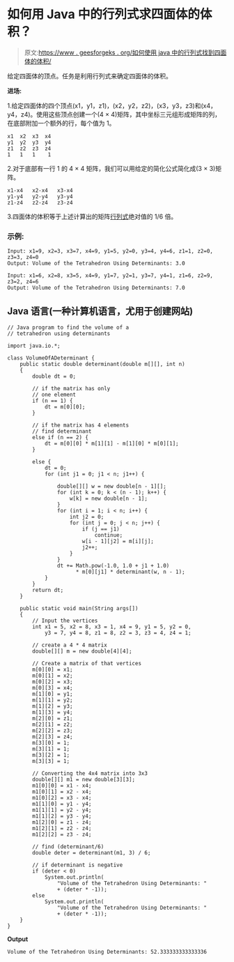 # 如何用 Java 中的行列式求四面体的体积？

> 原文:[https://www . geesforgeks . org/如何使用 java 中的行列式找到四面体的体积/](https://www.geeksforgeeks.org/how-to-find-the-volume-of-a-tetrahedron-using-determinants-in-java/)

给定四面体的顶点。任务是利用行列式来确定四面体的体积。

**进场:**

1.给定四面体的四个顶点(x1，y1，z1)，(x2，y2，z2)，(x3，y3，z3)和(x4，y4，z4)。使用这些顶点创建一个(4 × 4)矩阵，其中坐标三元组形成矩阵的列，在底部附加一个额外的行，每个值为 1。

```
x1  x2  x3  x4
y1  y2  y3  y4
z1  z2  z3  z4
1   1   1    1
```

2.对于底部有一行 1 的 4 × 4 矩阵，我们可以用给定的简化公式简化成(3 × 3)矩阵。

```
x1-x4   x2-x4   x3-x4
y1-y4   y2-y4   y3-y4
z1-z4   z2-z4   z3-z4
```

3.四面体的体积等于上述计算出的矩阵[行列式](https://www.geeksforgeeks.org/determinant-of-a-matrix/)绝对值的 1/6 倍。

### 示例:

```
Input: x1=9, x2=3, x3=7, x4=9, y1=5, y2=0, y3=4, y4=6, z1=1, z2=0, z3=3, z4=0
Output: Volume of the Tetrahedron Using Determinants: 3.0

Input: x1=6, x2=8, x3=5, x4=9, y1=7, y2=1, y3=7, y4=1, z1=6, z2=9, z3=2, z4=6
Output: Volume of the Tetrahedron Using Determinants: 7.0

```

## Java 语言(一种计算机语言，尤用于创建网站)

```
// Java program to find the volume of a
// tetrahedron using determinants

import java.io.*;

class VolumeOfADeterminant {
    public static double determinant(double m[][], int n)
    {
        double dt = 0;

        // if the matrix has only
        // one element
        if (n == 1) {
            dt = m[0][0];
        }

        // if the matrix has 4 elements
        // find determinant
        else if (n == 2) {
            dt = m[0][0] * m[1][1] - m[1][0] * m[0][1];
        }

        else {
            dt = 0;
            for (int j1 = 0; j1 < n; j1++) {

                double[][] w = new double[n - 1][];
                for (int k = 0; k < (n - 1); k++) {
                    w[k] = new double[n - 1];
                }
                for (int i = 1; i < n; i++) {
                    int j2 = 0;
                    for (int j = 0; j < n; j++) {
                        if (j == j1)
                            continue;
                        w[i - 1][j2] = m[i][j];
                        j2++;
                    }
                }
                dt += Math.pow(-1.0, 1.0 + j1 + 1.0)
                      * m[0][j1] * determinant(w, n - 1);
            }
        }
        return dt;
    }

    public static void main(String args[])
    {
        // Input the vertices
        int x1 = 5, x2 = 8, x3 = 1, x4 = 9, y1 = 5, y2 = 0,
            y3 = 7, y4 = 8, z1 = 8, z2 = 3, z3 = 4, z4 = 1;

        // create a 4 * 4 matrix
        double[][] m = new double[4][4];

        // Create a matrix of that vertices
        m[0][0] = x1;
        m[0][1] = x2;
        m[0][2] = x3;
        m[0][3] = x4;
        m[1][0] = y1;
        m[1][1] = y2;
        m[1][2] = y3;
        m[1][3] = y4;
        m[2][0] = z1;
        m[2][1] = z2;
        m[2][2] = z3;
        m[2][3] = z4;
        m[3][0] = 1;
        m[3][1] = 1;
        m[3][2] = 1;
        m[3][3] = 1;

        // Converting the 4x4 matrix into 3x3
        double[][] m1 = new double[3][3];
        m1[0][0] = x1 - x4;
        m1[0][1] = x2 - x4;
        m1[0][2] = x3 - x4;
        m1[1][0] = y1 - y4;
        m1[1][1] = y2 - y4;
        m1[1][2] = y3 - y4;
        m1[2][0] = z1 - z4;
        m1[2][1] = z2 - z4;
        m1[2][2] = z3 - z4;

        // find (determinant/6)
        double deter = determinant(m1, 3) / 6;

        // if determinant is negative
        if (deter < 0)
            System.out.println(
                "Volume of the Tetrahedron Using Determinants: "
                + (deter * -1));
        else
            System.out.println(
                "Volume of the Tetrahedron Using Determinants: "
                + (deter * -1));
    }
}
```

**Output**

```
Volume of the Tetrahedron Using Determinants: 52.333333333333336

```